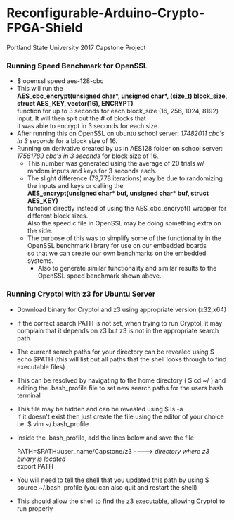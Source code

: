 # Reconfigurable-Arduino-Crypto-FPGA-Shield
Portland State University 2017 Capstone Project

### Running Speed Benchmark for OpenSSL
+ $ openssl speed aes-128-cbc
+ This will run the    
      __AES_cbc_encrypt(unsigned char*, unsigned char*, (size_t) block_size, struct AES_KEY, vector(16), ENCRYPT)__            
function for up to 3 seconds for each block_size (16, 256, 1024, 8192) input.  It will then spit out the # of blocks that  
it was able to encrypt in 3 seconds for each size.
+ After running this on OpenSSL on ubuntu school server: *17482011 cbc's in 3 seconds* for a block size of 16.
+ Running on derivative created by us in AES128 folder on school server: *17561789 cbc's in 3 seconds* for block size of 16.
    - This number was generated using the average of 20 trials w/ random inputs and keys for 3 seconds each.
    - The slight difference (79,778 iterations) may be due to randomizing the inputs and keys or calling the    
      __AES_encrypt(unsigned char* buf, unsigned char* buf, struct AES_KEY)__         
    function directly instead of using the AES_cbc_encrypt() wrapper for different block sizes.     
    Also the speed.c file in OpenSSL may be doing something extra on the side.
    - The purpose of this was to simplify some of the functionality in the OpenSSL benchmark library for use on our embedded boards  
    so that we can create our own benchmarks on the embedded systems.  
        - Also to generate similar functionality and similar results to the OpenSSL speed benchmark shown above.

### Running Cryptol with z3 for Ubuntu Server
+ Download binary for Cryptol and z3 using appropriate version (x32,x64)
+ If the correct search PATH is not set, when trying to run Cryptol, it may complain that it depends on z3 but z3 is not in the appropriate search path
+ The current search paths for your directory can be revealed using $ echo $PATH (this will list out all paths that the shell looks through to find executable files)
+ This can be resolved by navigating to the home directory ( $ cd ~/ ) and editing the .bash_profile file to set new search paths for the users bash terminal
+ This file may be hidden and can be revealed using $ ls -a  
If it doesn't exist then just create the file using the editor of your choice i.e. $ vim ~/.bash_profile
+ Inside the .bash_profile, add the lines below and save the file

    PATH=$PATH:/user_name/Capstone/z3           ----> *directory where z3 binary is located*  
    export PATH  

+ You will need to tell the shell that you updated this path by using $ source ~/.bash_profile (you can also quit and restart the shell)
+ This should allow the shell to find the z3 executable, allowing Cryptol to run properly
